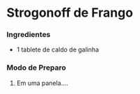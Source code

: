 # Strogonoff de Frango

### Ingredientes

 - 1 tablete de caldo de galinha

### Modo de Preparo

1. Em uma panela....